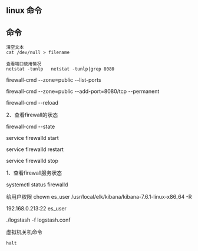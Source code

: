 ## linux 命令

## 命令

    清空文本
    cat /dev/null > filename
    
    查看端口使用情况
    netstat -tunlp   netstat -tunlp|grep 8080


firewall-cmd --zone=public --list-ports

firewall-cmd --zone=public --add-port=8080/tcp --permanent

firewall-cmd --reload

2、查看firewall的状态

firewall-cmd --state

service firewalld start

service firewalld restart

service firewalld stop

1、查看firewall服务状态

systemctl status firewalld

给用户权限
chown es_user /usr/local/elk/kibana/kibana-7.6.1-linux-x86_64 -R


192.168.0.213:22        es_user

./logstash -f logstash.conf

虚拟机关机命令
    
    halt